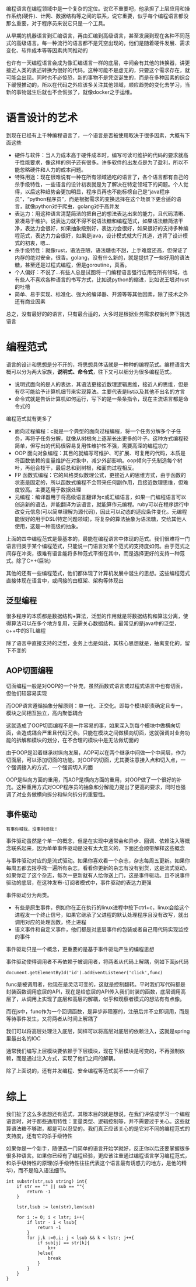 编程语言在编程领域中是一个复杂的定位。说它不重要吧，他承担了上层应用和操作系统(硬件)、计网、数据结构等之间的联系，说它重要，似乎每个编程语言都没那么重要，对于程序员来说它只是一个工具。

从早期的机器语言到汇编语言，再由汇编到高级语言，甚至发展到现在各种不同范式的高级语言。每一种流行的语言都不是凭空出现的，他们是随着硬件发展、需求变化、软件成本等等因素共同推动的

也许有一天编程语言会成为像汇编语言一样的底层，中间会有其他的转换器，讲更接近人类的表述转换为很好的代码。这种可能不是虚无的，只要这个需求存在，就可能会出现。同时也不必惊恐，新的事物不是凭空诞生的，而是在多种因素的综合下缓慢推动的，所以在代码之外应该多关注其他领域，顺应趋势的变化去学习，当新的事物诞生后就也不会慌张了，就像docker之于运维。

# 语言设计的艺术
到现在已经有上千种编程语言了，一个语言是否被使用取决于很多因素，大概有下面这些
- 硬件与软件：当人力成本高于硬件成本时，编写可读可维护的代码的要求就高于性能要求，像这样的例子还有很多。许多软件的出发点是为了盈利，所以不能忽略硬件和人力的成本问题。
- 特殊用途：现在很难说有一种在所有领域通吃的语言了，各个语言都有自己的杀手级特性，一些语言的设计初衷就是为了解决在特定领域下的问题。个人觉得，以后这种趋势会更加明显，程序员再也不能标榜自己是“java程序员”，“python程序员”，而是根据需求的变换选择在这个场景下更合适的语言，就像python对于爬虫，golang对于高并发
- 表达力：用这种语言清楚简洁的把自己的想法表达出来的能力，且代码清晰、紧凑易于维护。说表达力就不得不说语法糖和编程范式，如果语法糖简洁干净，表达力会很好，如果抽象级别好，表达力会很好，如果很好的支持多种编程范式，表达力力会很好，如果是java，设计模式就大行其道，违背了设计模式的初衷，嗯...
- 杀手级特性：就像rust，语法丑陋，语法糖也不甜，上手难度还高，但保证了内存的绝对安全，很香。golang，没有什么新的，就是提供了一些好用的语法糖，甚至还是过程式编程，但是goroutine，真香。
- 个人偏好：不说了...有些人总是试图将一门编程语言强行应用在所有领域，也有些人不喜欢各种语言的书写方式，比如说python的缩进，比如说王垠对rust的吐槽
- 简单、易于实现、标准化、强大的编译器、开源等等其他因素，除了技术之外还有商业因素

总之，没有最好的的语言，只有最合适的，大多时是根据业务需求权衡利弊下挑选语言

# 编程范式
语言的设计和思想是分不开的，将思想具体话就是一种种的编程范式。编程语言大概可以分为两大家族，**说明式、命令式**，往下又可以细分为很多编程范式。

- 说明式面向的是人的表达，其语法更接近数理逻辑思维，接近人的思维，但是有尽可能给予计算机细节来实现算法。主要代表是list以及其他不出名的方言
- 命令式就是告诉计算机如何运行，写下的是一条条指令，现在主流语言都是命令式的

编程范式就有更多了

- 面向过程编程：c就是一个典型的面向过程编程，将一个任务分解多个子任务，再将子任务分解，就像从树根向上逐渐长出更多的叶子。这种方式编程较简单，但写出的代码很容易复用性维护性不强，需要高深的编程功力
- OOP 面向对象编程：其目的就编写可维护、可扩展、可复用的代码，本质是将函数依赖的变量维护在对象中，减少外部影响。oop倾向于先制造每个树叶，再组合枝干，最后总和到树根，和面向过程相反。
- FP 函数式编程：它的风格类似数理公式，更接近人的思维方式，由于函数的状态是固定的，所以函数式编程不会带来任何副作用，且接近数理思维，但难度较高。主要适用于数据处理
- 元编程：编译器用于将高级语言翻译为c或汇编语言，如果一门编程语言可以创造新的语法，并能翻译为该语言，就能算作元编程。ruby可以在程序运行中改变元信息(可以简单理解为源代码)，因此可以动态的适应条件变化。元编程能很好的用于DSL(特定问题领域)，将复杂的算法抽象为语法糖，交给其他人使用，这是一种高级的抽象。

上面的四中编程范式是最基本的，最能在编程语言中体现的范式。我们很难将一门语言归类于某个编程范式，只能说一门语言对某个范式的支持度如何。由于范式之间存在冲突，很难有语言能将多种范式平衡在其中，而是选择更好的支持一种范式。除了C++(巨坑)

其他的还有一些编程范式，他们都体现了计算机发展中诞生的思想。这些编程范式直接体现在语言中，或间接的由框架、架构等体现出

## 泛型编程 
很多程序的本质都是数据结构+算法，泛型的作用就是将数据结构和算法分离，使得算法可以在多个地方复用，无需关心数据结构。最常见的是java中的泛型，c++中的STL编程

除了语言中直接支持的泛型，业务上也是如此，其核心思想就是，抽离变化的，留下不变的

## AOP切面编程
切面编程一般是对OOP的一个补充，虽然函数式语言或过程式语言中也有切面，但他们较容易实现

而OOP语言遵循抽象分解原则：单一化、正交化。即每个模块职责确定且专一，模块之间相互独立，高内聚低耦合

这就造成了OOP切面编程不是一件容易的事，如果深入到每个模块中做横向切面，会造成耦合严重且代码冗余。只能在模块之间做横向切面，这就强调对业务功能的拆解和模块的划分，在不合理的模块中是无法做切面的

由于OOP是沿着继承树纵向发展，AOP可以在两个继承中间做一个中间层，作为切面层，可以添加切面的功能。对OOP的切面，尤其要注意接入点和切入点，一个强调接入的方式，一个强调切入的面

OOP是纵向方面的重用，而AOP是横向方面的重用，对OOP做了一个很好的补充。这种重用方式对OOP程序员的抽象和分解能力提出了更高的要求，同时也强调了对业务做横向拆分和纵向拆分的重要性。

## 事件驱动
	
	有事你喊我，没事别烦我！
	
事件驱动虽然是个单一的概念，但是在实现中通常会和异步、回调、依赖注入等概念联系起来，因为单单事件驱动是没有太大意义的，下面还会顺带解释这些概念

与事件驱动对应的是流式驱动。如果你喜欢看一个杂志，杂志每周五更新。如果你每周五都去报亭找一遍所有杂志，看看你更新的杂志有没有到货，这是流式驱动。如果你定了这个杂志，每次一更新就有人给你送上门，这是事件驱动。且不说事件驱动的底层，在这种发布-订阅者模式中，事件驱动的表达力更强

事件驱动分为两类。

- 有些是原生事件，例如你在正在执行的linux进程中按下ctrl+c，linux会给这个进程发一个终止信号，如果它继承了父进程的默认处理程序且没有改写，就出调用对应的处理函数，终止进程
- 语义事件和自定义事件，他们都是对底层事件的包装或者自己用代码实现监控的事件

事件驱动只是一个概念，更重要的是基于事件驱动产生的编程思想

事件驱动使得调用者不再依赖于被调用者，将两者从代码上解耦，例如下面js代码

	document.getElementById('id').addEventListener('click',func)
	
func是被调用者，他现在是灵活可变的，这就是控制翻转。平时我们写代码都是封装函数调用底层的API，现在是给底层的API传入我们封装的函数，底层调用高层了，从调用上实现了底层和高层的解耦，似乎和观察者模式的想法有有点像。

而在js中，func作为一个回调函数，是异步非阻塞的，注册后并不立即调用，而是等待事件发生，又将两者从时间上解耦了

我们可以将高层处理注入底层，同样可以将高层对底层的依赖注入，这就是spring里最出名的IOC

通常我们编写上层模块要依赖于下层模块，现在下层模块是可变的，不再强制依赖，而是通过注入方式，实现了他们之间的解耦。

除了上面说的，还有并发编程、安全编程等范式就不一一介绍了

# 综上
我们扯了这么多思想还有范式，其根本目的就是想说，在我们评估或学习一个编程语言时，对于那些通用特性：变量类型、逻辑控制等，并不需要过于关心。这些就算语法糖不够甜，都是可以忍受的。我们真正应该关心的是它对不同的编程范式的支持度，还有它的杀手级特性

如果你是一个新手，随便选一门简单的语言开始学就好，反正你以后还要掌握很多很多种语言。如果你已经有了编程经验，更应该注重通过编程语言学习编程范式，和杀手级特性的原理(杀手级特性往往代表这个语言最有诱惑力的地方，是他的精华)，而不是陷入语法细节。


    int substr(str,sub string) int{
        if str == "" || sub == ""{
            return -1
        }
        
        lstr,lsub := len(str),len(sub)

        for i := 0; i < lstr; i++{
            if lstr - i < lsub{
                return -1
            }
            for j,k :=0,i; j < lsub && k < lstr; j++{
                if sub[j] == str[k]{
                    k++
                }else{
                    break
                }
            }
        }
    }